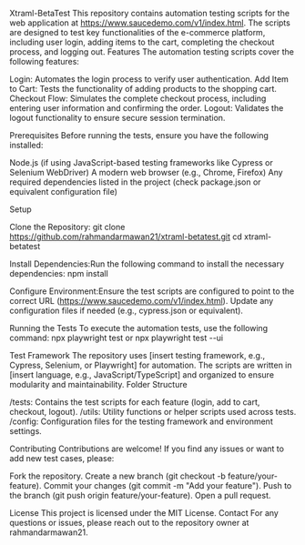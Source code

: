 Xtraml-BetaTest
This repository contains automation testing scripts for the web application at https://www.saucedemo.com/v1/index.html. The scripts are designed to test key functionalities of the e-commerce platform, including user login, adding items to the cart, completing the checkout process, and logging out.
Features
The automation testing scripts cover the following features:

Login: Automates the login process to verify user authentication.
Add Item to Cart: Tests the functionality of adding products to the shopping cart.
Checkout Flow: Simulates the complete checkout process, including entering user information and confirming the order.
Logout: Validates the logout functionality to ensure secure session termination.

Prerequisites
Before running the tests, ensure you have the following installed:

Node.js (if using JavaScript-based testing frameworks like Cypress or Selenium WebDriver)
A modern web browser (e.g., Chrome, Firefox)
Any required dependencies listed in the project (check package.json or equivalent configuration file)

Setup

Clone the Repository:
git clone https://github.com/rahmandarmawan21/xtraml-betatest.git
cd xtraml-betatest


Install Dependencies:Run the following command to install the necessary dependencies:
npm install


Configure Environment:Ensure the test scripts are configured to point to the correct URL (https://www.saucedemo.com/v1/index.html). Update any configuration files if needed (e.g., cypress.json or equivalent).


Running the Tests
To execute the automation tests, use the following command:
npx playwright test or npx playwright test --ui

Test Framework
The repository uses [insert testing framework, e.g., Cypress, Selenium, or Playwright] for automation. The scripts are written in [insert language, e.g., JavaScript/TypeScript] and organized to ensure modularity and maintainability.
Folder Structure

/tests: Contains the test scripts for each feature (login, add to cart, checkout, logout).
/utils: Utility functions or helper scripts used across tests.
/config: Configuration files for the testing framework and environment settings.

Contributing
Contributions are welcome! If you find any issues or want to add new test cases, please:

Fork the repository.
Create a new branch (git checkout -b feature/your-feature).
Commit your changes (git commit -m "Add your feature").
Push to the branch (git push origin feature/your-feature).
Open a pull request.

License
This project is licensed under the MIT License.
Contact
For any questions or issues, please reach out to the repository owner at rahmandarmawan21.